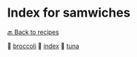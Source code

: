 # Index for samwiches

[🔙 Back to recipes](recipes)

📄 [broccoli](broccoli)
📄 [index](index)
📄 [tuna](tuna)


